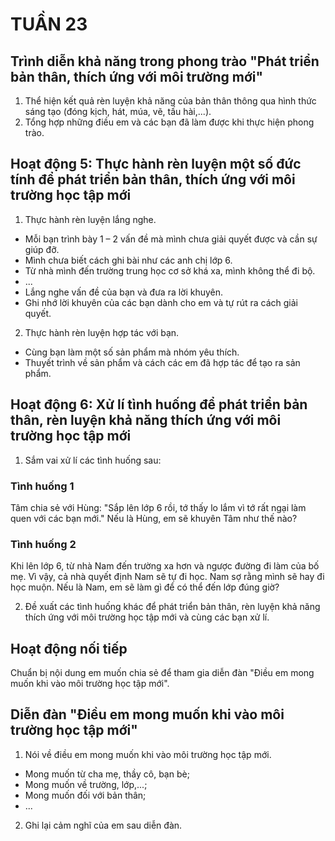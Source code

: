# TUẦN 23

## Trình diễn khả năng trong phong trào "Phát triển bản thân, thích ứng với môi trường mới"
1. Thể hiện kết quả rèn luyện khả năng của bản thân thông qua hình thức sáng tạo (đóng kịch, hát, múa, vẽ, tấu hài,...).
2. Tổng hợp những điều em và các bạn đã làm được khi thực hiện phong trào.

## Hoạt động 5: Thực hành rèn luyện một số đức tính để phát triển bản thân, thích ứng với môi trường học tập mới
1. Thực hành rèn luyện lắng nghe.
* Mỗi bạn trình bày 1 – 2 vấn đề mà mình chưa giải quyết được và cần sự giúp đỡ.
* Mình chưa biết cách ghi bài như các anh chị lớp 6.
* Từ nhà mình đến trường trung học cơ sở khá xa, mình không thể đi bộ.
* ...
* Lắng nghe vấn đề của bạn và đưa ra lời khuyên.
* Ghi nhớ lời khuyên của các bạn dành cho em và tự rút ra cách giải quyết.
2. Thực hành rèn luyện hợp tác với bạn.
* Cùng bạn làm một số sản phẩm mà nhóm yêu thích.
* Thuyết trình về sản phẩm và cách các em đã hợp tác để tạo ra sản phẩm.

## Hoạt động 6: Xử lí tình huống để phát triển bản thân, rèn luyện khả năng thích ứng với môi trường học tập mới
1. Sắm vai xử lí các tình huống sau:

### Tình huống 1
Tâm chia sẻ với Hùng: "Sắp lên lớp 6 rồi, tớ thấy lo lắm vì tớ rất ngại làm quen với các bạn mới."
Nếu là Hùng, em sẽ khuyên Tâm như thế nào?

### Tình huống 2
Khi lên lớp 6, từ nhà Nam đến trường xa hơn và ngược đường đi làm của bố mẹ. Vì vậy, cả nhà quyết định Nam sẽ tự đi học. Nam sợ rằng mình sẽ hay đi học muộn.
Nếu là Nam, em sẽ làm gì để có thể đến lớp đúng giờ?

2. Đề xuất các tình huống khác để phát triển bản thân, rèn luyện khả năng thích ứng với môi trường học tập mới và cùng các bạn xử lí.

## Hoạt động nối tiếp
Chuẩn bị nội dung em muốn chia sẻ để tham gia diễn đàn "Điều em mong muốn khi vào môi trường học tập mới".

## Diễn đàn "Điều em mong muốn khi vào môi trường học tập mới"
1. Nói về điều em mong muốn khi vào môi trường học tập mới.
* Mong muốn từ cha mẹ, thầy cô, bạn bè;
* Mong muốn về trường, lớp,...;
* Mong muốn đối với bản thân;
* ...
2. Ghi lại cảm nghĩ của em sau diễn đàn.
